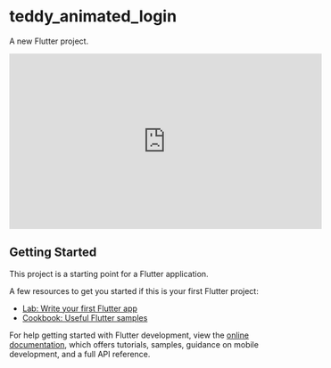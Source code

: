 # teddy_animated_login

A new Flutter project.

<iframe width="560" height="315"
    src="https://youtube.com/shorts/hSYHiBwKgSc" 
    frameborder="0" 
    allow="accelerometer; autoplay; encrypted-media; gyroscope; picture-in-picture" 
    allowfullscreen>
</iframe>

## Getting Started

This project is a starting point for a Flutter application.

A few resources to get you started if this is your first Flutter project:

- [Lab: Write your first Flutter app](https://docs.flutter.dev/get-started/codelab)
- [Cookbook: Useful Flutter samples](https://docs.flutter.dev/cookbook)

For help getting started with Flutter development, view the
[online documentation](https://docs.flutter.dev/), which offers tutorials,
samples, guidance on mobile development, and a full API reference.
